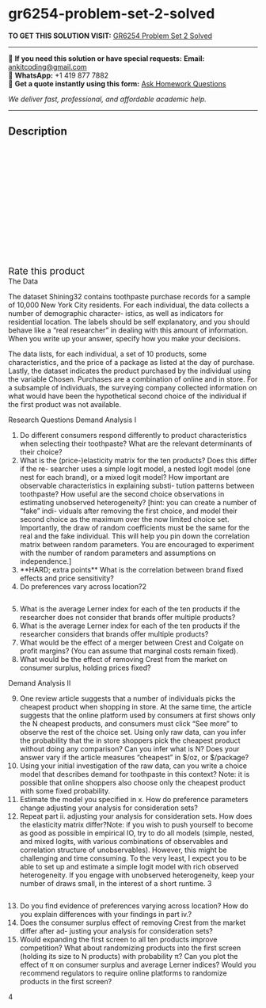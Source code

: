 # gr6254-problem-set-2-solved
**TO GET THIS SOLUTION VISIT:** [GR6254 Problem Set 2 Solved](https://www.ankitcodinghub.com/product/gr6254-problem-set-2-solved/)


---

📩 **If you need this solution or have special requests:** **Email:** ankitcoding@gmail.com  
📱 **WhatsApp:** +1 419 877 7882  
📄 **Get a quote instantly using this form:** [Ask Homework Questions](https://www.ankitcodinghub.com/services/ask-homework-questions/)

*We deliver fast, professional, and affordable academic help.*

---

<h2>Description</h2>



<div class="kk-star-ratings kksr-auto kksr-align-center kksr-valign-top" data-payload="{&quot;align&quot;:&quot;center&quot;,&quot;id&quot;:&quot;100598&quot;,&quot;slug&quot;:&quot;default&quot;,&quot;valign&quot;:&quot;top&quot;,&quot;ignore&quot;:&quot;&quot;,&quot;reference&quot;:&quot;auto&quot;,&quot;class&quot;:&quot;&quot;,&quot;count&quot;:&quot;0&quot;,&quot;legendonly&quot;:&quot;&quot;,&quot;readonly&quot;:&quot;&quot;,&quot;score&quot;:&quot;0&quot;,&quot;starsonly&quot;:&quot;&quot;,&quot;best&quot;:&quot;5&quot;,&quot;gap&quot;:&quot;4&quot;,&quot;greet&quot;:&quot;Rate this product&quot;,&quot;legend&quot;:&quot;0\/5 - (0 votes)&quot;,&quot;size&quot;:&quot;24&quot;,&quot;title&quot;:&quot;GR6254 Problem Set 2 Solved&quot;,&quot;width&quot;:&quot;0&quot;,&quot;_legend&quot;:&quot;{score}\/{best} - ({count} {votes})&quot;,&quot;font_factor&quot;:&quot;1.25&quot;}">

<div class="kksr-stars">

<div class="kksr-stars-inactive">
            <div class="kksr-star" data-star="1" style="padding-right: 4px">


<div class="kksr-icon" style="width: 24px; height: 24px;"></div>
        </div>
            <div class="kksr-star" data-star="2" style="padding-right: 4px">


<div class="kksr-icon" style="width: 24px; height: 24px;"></div>
        </div>
            <div class="kksr-star" data-star="3" style="padding-right: 4px">


<div class="kksr-icon" style="width: 24px; height: 24px;"></div>
        </div>
            <div class="kksr-star" data-star="4" style="padding-right: 4px">


<div class="kksr-icon" style="width: 24px; height: 24px;"></div>
        </div>
            <div class="kksr-star" data-star="5" style="padding-right: 4px">


<div class="kksr-icon" style="width: 24px; height: 24px;"></div>
        </div>
    </div>

<div class="kksr-stars-active" style="width: 0px;">
            <div class="kksr-star" style="padding-right: 4px">


<div class="kksr-icon" style="width: 24px; height: 24px;"></div>
        </div>
            <div class="kksr-star" style="padding-right: 4px">


<div class="kksr-icon" style="width: 24px; height: 24px;"></div>
        </div>
            <div class="kksr-star" style="padding-right: 4px">


<div class="kksr-icon" style="width: 24px; height: 24px;"></div>
        </div>
            <div class="kksr-star" style="padding-right: 4px">


<div class="kksr-icon" style="width: 24px; height: 24px;"></div>
        </div>
            <div class="kksr-star" style="padding-right: 4px">


<div class="kksr-icon" style="width: 24px; height: 24px;"></div>
        </div>
    </div>
</div>


<div class="kksr-legend" style="font-size: 19.2px;">
            <span class="kksr-muted">Rate this product</span>
    </div>
    </div>
<div class="page" title="Page 2">
<div class="layoutArea">
<div class="column">
The Data

The dataset Shining32 contains toothpaste purchase records for a sample of 10,000 New York City residents. For each individual, the data collects a number of demographic character- istics, as well as indicators for residential location. The labels should be self explanatory, and you should behave like a “real researcher” in dealing with this amount of information. When you write up your answer, specify how you make your decisions.

The data lists, for each individual, a set of 10 products, some characteristics, and the price of a package as listed at the day of purchase. Lastly, the dataset indicates the product purchased by the individual using the variable Chosen. Purchases are a combination of online and in store. For a subsample of individuals, the surveying company collected information on what would have been the hypothetical second choice of the individual if the first product was not available.

Research Questions Demand Analysis I

<ol>
<li>Do different consumers respond differently to product characteristics when selecting their toothpaste? What are the relevant determinants of their choice?</li>
<li>What is the (price-)elasticity matrix for the ten products? Does this differ if the re- searcher uses a simple logit model, a nested logit model (one nest for each brand), or a mixed logit model? How important are observable characteristics in explaining substi- tution patterns between toothpaste? How useful are the second choice observations in estimating unobserved heterogeneity? [hint: you can create a number of “fake” indi- viduals after removing the first choice, and model their second choice as the maximum over the now limited choice set. Importantly, the draw of random coefficients must be the same for the real and the fake individual. This will help you pin down the correlation matrix between random parameters. You are encouraged to experiment with the number of random parameters and assumptions on independence.]</li>
<li>**HARD; extra points** What is the correlation between brand fixed effects and price sensitivity?</li>
<li>Do preferences vary across location?2</li>
</ol>
</div>
</div>
</div>
<div class="page" title="Page 3">
<div class="layoutArea">
<div class="column">
<ol start="5">
<li>What is the average Lerner index for each of the ten products if the researcher does not consider that brands offer multiple products?</li>
<li>What is the average Lerner index for each of the ten products if the researcher considers that brands offer multiple products?</li>
<li>What would be the effect of a merger between Crest and Colgate on profit margins? (You can assume that marginal costs remain fixed).</li>
<li>What would be the effect of removing Crest from the market on consumer surplus, holding prices fixed?</li>
</ol>
Demand Analysis II

<ol start="9">
<li>One review article suggests that a number of individuals picks the cheapest product when shopping in store. At the same time, the article suggests that the online platform used by consumers at first shows only the N cheapest products, and consumers must click “See more” to observe the rest of the choice set. Using only raw data, can you infer the probability that the in store shoppers pick the cheapest product without doing any comparison? Can you infer what is N? Does your answer vary if the article measures “cheapest” in $/oz, or $/package?</li>
<li>Using your initial investigation of the raw data, can you write a choice model that describes demand for toothpaste in this context? Note: it is possible that online shoppers also choose only the cheapest product with some fixed probability.</li>
<li>Estimate the model you specified in x. How do preference parameters change adjusting your analysis for consideration sets?</li>
<li>Repeat part ii. adjusting your analysis for consideration sets. How does the elasticity matrix differ?Note: if you wish to push yourself to become as good as possible in empirical IO, try to do all models (simple, nested, and mixed logits, with various combinations of observables and correlation structure of unobservables). However, this might be challenging and time consuming. To the very least, I expect you to be able to set up and estimate a simple logit model with rich observed heterogeneity. If you engage with unobserved heterogeneity, keep your number of draws small, in the interest of a short runtime.
3
</li>
</ol>
</div>
</div>
</div>
<div class="page" title="Page 4">
<div class="layoutArea">
<div class="column">
<ol start="13">
<li>Do you find evidence of preferences varying across location? How do you explain differences with your findings in part iv.?</li>
<li>Does the consumer surplus effect of removing Crest from the market differ after ad- justing your analysis for consideration sets?</li>
<li>Would expanding the first screen to all ten products improve competition? What about randomizing products into the first screen (holding its size to N products) with probability π? Can you plot the effect of π on consumer surplus and average Lerner indices? Would you recommend regulators to require online platforms to randomize products in the first screen?</li>
</ol>
</div>
</div>
<div class="layoutArea">
<div class="column">
4

</div>
</div>
</div>
